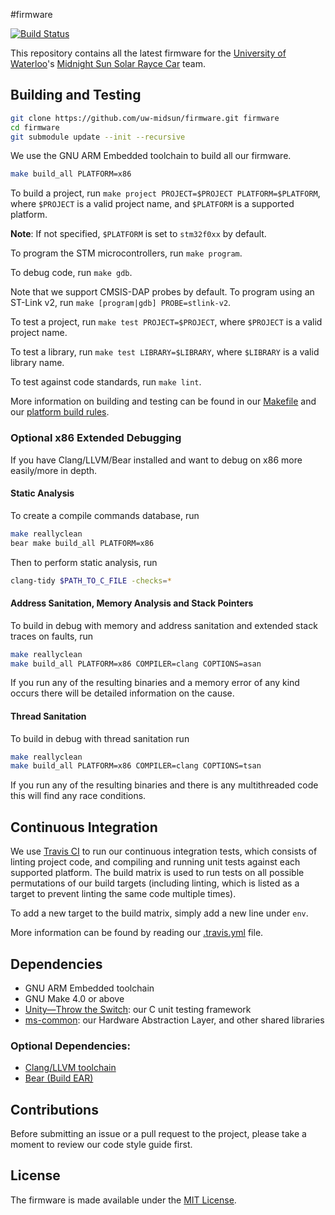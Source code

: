 #firmware

[![Build Status](https://travis-ci.org/uw-midsun/firmware.svg?branch=master)](https://travis-ci.org/uw-midsun/firmware)

This repository contains all the latest firmware for the [University of Waterloo](https://uwaterloo.ca/)'s [Midnight Sun Solar Rayce Car](http://www.uwmidsun.com/) team.


## Building and Testing

```bash
git clone https://github.com/uw-midsun/firmware.git firmware
cd firmware
git submodule update --init --recursive
```

We use the GNU ARM Embedded toolchain to build all our firmware.

```bash
make build_all PLATFORM=x86
```

To build a project, run ``make project PROJECT=$PROJECT PLATFORM=$PLATFORM``, where ``$PROJECT`` is a valid project name, and ``$PLATFORM`` is a supported platform.

**Note**: If not specified, ``$PLATFORM`` is set to ``stm32f0xx`` by default.

To program the STM microcontrollers, run ``make program``.

To debug code, run ``make gdb``.

Note that we support CMSIS-DAP probes by default. To program using an ST-Link v2, run ``make [program|gdb] PROBE=stlink-v2``.

To test a project, run ``make test PROJECT=$PROJECT``, where ``$PROJECT`` is a valid project name.

To test a library, run ``make test LIBRARY=$LIBRARY``, where ``$LIBRARY`` is a valid library name.

To test against code standards, run ``make lint``.

More information on building and testing can be found in our [Makefile](Makefile) and our [platform build rules](platform).

### Optional x86 Extended Debugging

If you have Clang/LLVM/Bear installed and want to debug on x86 more easily/more in depth.

#### Static Analysis

To create a compile commands database, run

```bash
make reallyclean
bear make build_all PLATFORM=x86
```

Then to perform static analysis, run

```bash
clang-tidy $PATH_TO_C_FILE -checks=*
```

#### Address Sanitation, Memory Analysis and Stack Pointers

To build in debug with memory and address sanitation and extended stack traces on faults, run

```bash
make reallyclean
make build_all PLATFORM=x86 COMPILER=clang COPTIONS=asan
```

If you run any of the resulting binaries and a memory error of any kind occurs there will be detailed information on the cause.

#### Thread Sanitation

To build in debug with thread sanitation run

```bash
make reallyclean
make build_all PLATFORM=x86 COMPILER=clang COPTIONS=tsan
```

If you run any of the resulting binaries and there is any multithreaded code this will find any race conditions.

## Continuous Integration

We use [Travis CI](https://travis-ci.org/uw-midsun) to run our continuous integration tests, which consists of linting project code, and compiling and running unit tests against each supported platform. The build matrix is used to run tests on all possible permutations of our build targets (including linting, which is listed as a target to prevent linting the same code multiple times).

To add a new target to the build matrix, simply add a new line under ``env``.

More information can be found by reading our [.travis.yml](.travis.yml) file.

## Dependencies

* GNU ARM Embedded toolchain
* GNU Make 4.0 or above
* [Unity&mdash;Throw the Switch](http://www.throwtheswitch.org/unity/): our C unit testing framework
* [ms-common](https://github.com/uw-midsun/ms-common): our Hardware Abstraction Layer, and other shared libraries

### Optional Dependencies:

* [Clang/LLVM toolchain](http://releases.llvm.org/download.html)
* [Bear (Build EAR)](https://github.com/rizsotto/Bear)

## Contributions
Before submitting an issue or a pull request to the project, please take a moment to review our code style guide first.

## License
The firmware is made available under the [MIT License](https://opensource.org/licenses/MIT).
